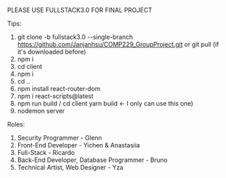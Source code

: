 PLEASE USE FULLSTACK3.0 FOR FINAL PROJECT

Tips:
1. git clone -b fullstack3.0 --single-branch https://github.com/Janjanhsu/COMP229_GroupProject.git  or git pull (if it's downloaded before)
2. npm i
3. cd client
4. npm i
5. cd ..
6. npm install react-router-dom
7. npm i react-scripts@latest
8. npm run build / cd client yarn build <- I only can use this one)
9. nodemon server

Roles:
1. Security Programmer - Glenn
2. Front-End Developer - Yichen & Anastasiia
3. Full-Stack - Ricardo
4. Back-End Developer, Database Programmer - Bruno
5. Technical Artist, Web Designer - Yza

